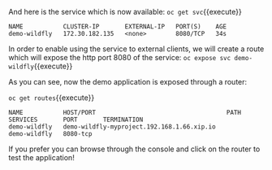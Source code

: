 And here is the service which is now available:
`oc get svc`{{execute}}

```
NAME           CLUSTER-IP       EXTERNAL-IP   PORT(S)    AGE
demo-wildfly   172.30.182.135   <none>        8080/TCP   34s
```

In order to enable using the service to external clients, we will create a route which will expose the http port 8080 of the service:
`oc expose svc demo-wildfly`{{execute}}

As you can see, now the demo application is exposed through a router:

`oc get routes`{{execute}}

```
NAME           HOST/PORT                                    PATH      SERVICES       PORT       TERMINATION
demo-wildfly   demo-wildfly-myproject.192.168.1.66.xip.io             demo-wildfly   8080-tcp   
```

If you prefer you can browse through the console and click on the router to test the application!